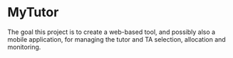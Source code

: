 # MyTutor
The goal this project is to create a web-based tool, and possibly also a mobile application, for managing the tutor and TA selection, allocation and monitoring. 
